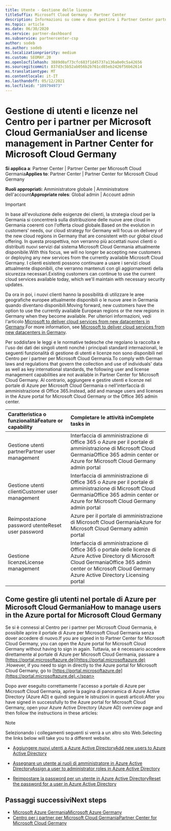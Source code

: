 ```yaml
---
title: Utente - Gestione delle licenze
titleSuffix: Microsoft Cloud Germany - Partner Center
description: Informazioni su come e dove gestire i Partner Center partner, clienti e licenze di Microsoft Cloud Germania, nonché le reimpostazioni delle password.
ms.topic: article
ms.date: 06/30/2020
ms.service: partner-dashboard
ms.subservice: partnercenter-csp
author: sodeb
ms.author: sodeb
ms.localizationpriority: medium
ms.custom: SEOMAY.20
ms.openlocfilehash: 3889d0af73cfc683f1d45737a136a8e0c5a42656
ms.sourcegitcommit: 837d3c5b52ab056b2b761cd85eb2426f56b62614
ms.translationtype: MT
ms.contentlocale: it-IT
ms.lasthandoff: 05/12/2021
ms.locfileid: "109794973"
---
```

# <a name="user-and-license-management-in-partner-center-for-microsoft-cloud-germany"></a><span data-ttu-id="04770-103">Gestione di utenti e licenze nel Centro per i partner per Microsoft Cloud Germania</span><span class="sxs-lookup"><span data-stu-id="04770-103">User and license management in Partner Center for Microsoft Cloud Germany</span></span>

<span data-ttu-id="04770-104">**Si applica a**: Partner Center | Partner Center per Microsoft Cloud Germania</span><span class="sxs-lookup"><span data-stu-id="04770-104">**Applies to**: Partner Center | Partner Center for Microsoft Cloud Germany</span></span>

<span data-ttu-id="04770-105">**Ruoli appropriati:** Amministratore globale | Amministratore dell'account</span><span class="sxs-lookup"><span data-stu-id="04770-105">**Appropriate roles**: Global admin | Account admin</span></span>

> [!IMPORTANT]
> <span data-ttu-id="04770-106">In base all'evoluzione delle esigenze dei clienti, la strategia cloud per la Germania si concentrerà sulla distribuzione delle nuove aree cloud in Germania coerenti con l'offerta cloud globale.</span><span class="sxs-lookup"><span data-stu-id="04770-106">Based on the evolution in customers' needs, our cloud strategy for Germany will focus on delivery of the new cloud regions in Germany that are consistent with our global cloud offering.</span></span> <span data-ttu-id="04770-107">In questa prospettiva, non verranno più accettati nuovi clienti o distribuiti nuovi servizi dal sistema Microsoft Cloud Germania attualmente disponibile.</span><span class="sxs-lookup"><span data-stu-id="04770-107">With this focus, we will no longer be accepting new customers or deploying any new services from the currently available Microsoft Cloud Germany.</span></span> <span data-ttu-id="04770-108">I clienti esistenti possono continuare a usare i servizi cloud attualmente disponibili, che verranno mantenuti con gli aggiornamenti della sicurezza necessari.</span><span class="sxs-lookup"><span data-stu-id="04770-108">Existing customers can continue to use the current cloud services available today, which we'll maintain with necessary security updates.</span></span>
>  
> <span data-ttu-id="04770-109">Da ora in poi, i nuovi clienti hanno la possibilità di utilizzare le aree geografiche europee attualmente disponibili o le nuove aree in Germania quando diventano disponibili.</span><span class="sxs-lookup"><span data-stu-id="04770-109">Moving forward, new customers have the option to use the currently available European regions or the new regions in Germany when they become available.</span></span> <span data-ttu-id="04770-110">Per ulteriori informazioni, vedi l'articolo [Microsoft to deliver cloud services from new datacenters in Germany](https://news.microsoft.com/europe/2018/08/31/microsoft-to-deliver-cloud-services-from-new-datacentres-in-germany-in-2019-to-meet-evolving-customer-needs/).</span><span class="sxs-lookup"><span data-stu-id="04770-110">For more information, see [Microsoft to deliver cloud services from new datacenters in Germany](https://news.microsoft.com/europe/2018/08/31/microsoft-to-deliver-cloud-services-from-new-datacentres-in-germany-in-2019-to-meet-evolving-customer-needs/).</span></span>

<span data-ttu-id="04770-111">Per soddisfare le leggi e le normative tedesche che regolano la raccolta e l'uso dei dati dei singoli utenti nonché i principali standard internazionali, le seguenti funzionalità di gestione di utenti e licenze non sono disponibili nel Centro per i partner per Microsoft Cloud Germania.</span><span class="sxs-lookup"><span data-stu-id="04770-111">To comply with German laws and regulations that govern the collection and use of individuals' data as well as key international standards, the following user and license management capabilities are not available in Partner Center for Microsoft Cloud Germany.</span></span> <span data-ttu-id="04770-112">Al contrario, aggiungere e gestire utenti e licenze nel portale di Azure per Microsoft Cloud Germania o nell'interfaccia di amministrazione di Office 365.</span><span class="sxs-lookup"><span data-stu-id="04770-112">Instead, add and manage users and licenses in the Azure portal for Microsoft Cloud Germany or the Office 365 admin center.</span></span>

<span data-ttu-id="04770-113">Caratteristica o funzionalità</span><span class="sxs-lookup"><span data-stu-id="04770-113">Feature or capability</span></span> | <span data-ttu-id="04770-114">Completare le attività in</span><span class="sxs-lookup"><span data-stu-id="04770-114">Complete tasks in</span></span>
:--- | :---
<span data-ttu-id="04770-115">Gestione utenti partner</span><span class="sxs-lookup"><span data-stu-id="04770-115">Partner user management</span></span> | <span data-ttu-id="04770-116">Interfaccia di amministrazione di Office 365 o Azure per il portale di amministrazione di Microsoft Cloud Germania</span><span class="sxs-lookup"><span data-stu-id="04770-116">Office 365 admin center or Azure for Microsoft Cloud Germany admin portal</span></span>
<span data-ttu-id="04770-117">Gestione utenti clienti</span><span class="sxs-lookup"><span data-stu-id="04770-117">Customer user management</span></span> | <span data-ttu-id="04770-118">Interfaccia di amministrazione di Office 365 o Azure per il portale di amministrazione di Microsoft Cloud Germania</span><span class="sxs-lookup"><span data-stu-id="04770-118">Office 365 admin center or Azure for Microsoft Cloud Germany admin portal</span></span>
<span data-ttu-id="04770-119">Reimpostazione password utente</span><span class="sxs-lookup"><span data-stu-id="04770-119">Reset user password</span></span> | <span data-ttu-id="04770-120">Azure per il portale di amministrazione di Microsoft Cloud Germania</span><span class="sxs-lookup"><span data-stu-id="04770-120">Azure for Microsoft Cloud Germany admin portal</span></span>
<span data-ttu-id="04770-121">Gestione licenze</span><span class="sxs-lookup"><span data-stu-id="04770-121">License management</span></span> | <span data-ttu-id="04770-122">Interfaccia di amministrazione di Office 365 o portale delle licenze di Azure Active Directory di Microsoft Cloud Germania</span><span class="sxs-lookup"><span data-stu-id="04770-122">Office 365 admin center or Microsoft Cloud Germany Azure Active Directory Licensing portal</span></span>

## <a name="how-to-manage-users-in-the-azure-portal-for-microsoft-cloud-germany"></a><span data-ttu-id="04770-123">Come gestire gli utenti nel portale di Azure per Microsoft Cloud Germania</span><span class="sxs-lookup"><span data-stu-id="04770-123">How to manage users in the Azure portal for Microsoft Cloud Germany</span></span> 

<span data-ttu-id="04770-124">Se si è connessi al Centro per i partner per Microsoft Cloud Germania, è possibile aprire il portale di Azure per Microsoft Cloud Germania senza dover accedere di nuovo.</span><span class="sxs-lookup"><span data-stu-id="04770-124">If you are signed in to Partner Center for Microsoft Cloud Germany, you can open the Azure portal for Microsoft Cloud Germany without having to sign in again.</span></span> <span data-ttu-id="04770-125">Tuttavia, se è necessario accedere direttamente al portale di Azure per Microsoft Cloud Germania, passare a [https://portal.microsoftazure.de](https://portal.microsoftazure.de) .</span><span class="sxs-lookup"><span data-stu-id="04770-125">However, if you need to sign in directly to the Azure portal for Microsoft Cloud Germany, go to [https://portal.microsoftazure.de](https://portal.microsoftazure.de).</span></span> 

<span data-ttu-id="04770-126">Dopo aver eseguito correttamente l'accesso a portale di Azure per Microsoft Cloud Germania, aprire la pagina di panoramica di Azure Active Directory (Azure AD) e quindi seguire le istruzioni in questi articoli:</span><span class="sxs-lookup"><span data-stu-id="04770-126">After you have signed in successfully to the Azure portal for Microsoft Cloud Germany, open your Azure Active Directory (Azure AD) overview page and then follow the instructions in these articles:</span></span>

> [!NOTE]  
> <span data-ttu-id="04770-127">Selezionando i collegamenti seguenti si verrà a un altro sito Web.</span><span class="sxs-lookup"><span data-stu-id="04770-127">Selecting the links below will take you to a different website.</span></span>

-  [<span data-ttu-id="04770-128">Aggiungere nuovi utenti a Azure Active Directory</span><span class="sxs-lookup"><span data-stu-id="04770-128">Add new users to Azure Active Directory</span></span>](/azure/active-directory/active-directory-users-create-azure-portal)

-  [<span data-ttu-id="04770-129">Assegnare un utente ai ruoli di amministratore in Azure Active Directory</span><span class="sxs-lookup"><span data-stu-id="04770-129">Assign a user to administrator roles in Azure Active Directory</span></span>](/azure/active-directory/active-directory-users-assign-role-azure-portal)

-  [<span data-ttu-id="04770-130">Reimpostare la password per un utente in Azure Active Directory</span><span class="sxs-lookup"><span data-stu-id="04770-130">Reset the password for a user in Azure Active Directory</span></span>](/azure/active-directory/active-directory-users-reset-password-azure-portal)

## <a name="next-steps"></a><span data-ttu-id="04770-131">Passaggi successivi</span><span class="sxs-lookup"><span data-stu-id="04770-131">Next steps</span></span>

-  [<span data-ttu-id="04770-132">Microsoft Azure Germania</span><span class="sxs-lookup"><span data-stu-id="04770-132">Microsoft Azure Germany</span></span>](https://azure.microsoft.com/global-infrastructure/germany/)
-  [<span data-ttu-id="04770-133">Centro per i partner per Microsoft Cloud Germania</span><span class="sxs-lookup"><span data-stu-id="04770-133">Partner Center for Microsoft Cloud Germany</span></span>](partner-center-for-microsoft-cloud-germany.md)